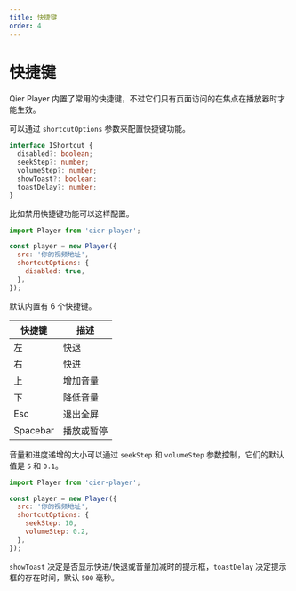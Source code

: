 ```yaml
---
title: 快捷键
order: 4
---
```


# 快捷键

Qier Player 内置了常用的快捷键，不过它们只有页面访问的在焦点在播放器时才能生效。

可以通过 `shortcutOptions` 参数来配置快捷键功能。

```typescript
interface IShortcut {
  disabled?: boolean;
  seekStep?: number;
  volumeStep?: number;
  showToast?: boolean;
  toastDelay?: number;
}
```

比如禁用快捷键功能可以这样配置。

```js
import Player from 'qier-player';

const player = new Player({
  src: '你的视频地址',
  shortcutOptions: {
    disabled: true,
  },
});
```

默认内置有 6 个快捷键。

| 快捷键   | 描述       |
| -------- | ---------- |
| 左       | 快退       |
| 右       | 快进       |
| 上       | 增加音量   |
| 下       | 降低音量   |
| Esc      | 退出全屏   |
| Spacebar | 播放或暂停 |

音量和进度递增的大小可以通过 `seekStep` 和 `volumeStep` 参数控制，它们的默认值是 `5` 和 `0.1`。

```js
import Player from 'qier-player';

const player = new Player({
  src: '你的视频地址',
  shortcutOptions: {
    seekStep: 10,
    volumeStep: 0.2,
  },
});
```

`showToast` 决定是否显示快进/快退或音量加减时的提示框，`toastDelay` 决定提示框的存在时间，默认 `500` 毫秒。
